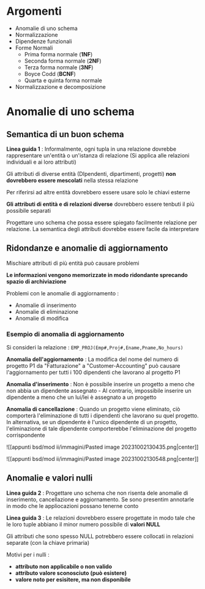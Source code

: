 # Argomenti

- Anomalie di uno schema
- Normalizzazione
- Dipendenze funzionali
- Forme Normali
	- Prima forma normale (**1NF**)
	- Seconda forma normale (**2NF**)
	- Terza forma normale (**3NF**)
	- Boyce Codd (**BCNF**)
	- Quarta e quinta forma normale
- Normalizzazione e decomposizione

# Anomalie di uno schema

## Semantica di un buon schema

**Linea guida 1** : Informalmente, ogni tupla in una relazione dovrebbe rappresentare un'entità o un'istanza di relazione (Si applica alle relazioni individuali e ai loro attributi)

Gli attributi di diverse entità (DIpendenti, dipartimenti, progetti) **non dovrebbero essere mescolati** nella stessa relazione

Per riferirsi ad altre entità dovrebbero essere usare solo le chiavi esterne

**Gli attributi di entità e di relazioni diverse** dovrebbero essere tenbuti il più possibile separati

Progettare uno schema che possa essere spiegato facilmente relazione per relazione. La semantica degli attributi dovrebbe essere facile da interpretare

## Ridondanze e anomalie di aggiornamento

Mischiare attributi di più entità può causare problemi

**Le informazioni vengono memorizzate in modo ridondante sprecando spazio di archiviazione**

Problemi con le anomalie di aggiornamento : 
- Anomalie di inserimento
- Anomalie di eliminazione
- Anomalie di modifica

### Esempio di anomalia di aggiornamento

Si consideri la relazione :
```EMP_PROJ(Emp#,Proj#,Ename,Pname,No_hours)```

**Anomalia dell'aggiornamento** : La modifica del nome del numero di progetto P1 da "Fatturazione" a "Customer-Accounting" può causare l'aggiornamento per tutti i 100 dipendenti che lavorano al progetto P1

**Anomalia d'inserimento** : Non è possibile inserire un progetto a meno che non abbia un dipendente assegnato - Al contrario, impossibile inserire un dipendente a meno che un lui/lei è assegnato a un progetto

**Anomalia di cancellazione** : Quando un progetto viene eliminato, ciò comporterà l'eliminazione di tutti i dipendenti che lavorano su quel progetto. In alternativa, se un dipendente è l'unico dipendente di un progetto, l'eliminazione di tale dipendente comporterebbe l'eliminazione del progetto corrispondente

![[appunti bsd/mod ii/immagini/Pasted image 20231002130435.png|center]]

![[appunti bsd/mod ii/immagini/Pasted image 20231002130548.png|center]]

## Anomalie e valori nulli

**Linea guida 2** : Progettare uno schema che non risenta dele anomalie di inserimento, cancellazione e aggiornamento. Se sono presentim annotarle in modo che le appliocazioni possano tenerne conto

**Linea guida 3** : Le relazioni dovrebbero essere progettate in modo tale che le loro tuple abbiano il minor numero possibile di **valori NULL**

Gli attributi che sono spesso NULL potrebbero essere collocati in relazioni separate (con la chiave primaria)

Motivi per i nulli : 
- **attributo non applicabile o non valido**
- **attributo valore sconosciuto (può esistere)**
- **valore noto per esisitere, ma non disponibile**

